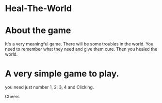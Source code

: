 Heal-The-World
==============

About the game
=
It's a very meaningful game.
There will be some troubles in the world.
You need to remember what they need and give them cure.
Then you healed the world.


A very simple game to play.
=
you need just
number 1, 2, 3, 4
and 
Clicking.

Cheers

